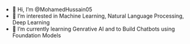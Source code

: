 - 👋 Hi, I’m @MohamedHussain05 
- 👀 I’m interested in Machine Learning, Natural Language Processing, Deep Learning
- 🌱 I’m currently learning Genrative AI and to Build Chatbots using Foundation Models


<!---
MohamedHussain05/MohamedHussain05 is a ✨ special ✨ repository because its `README.md` (this file) appears on your GitHub profile.
You can click the Preview link to take a look at your changes.
--->
